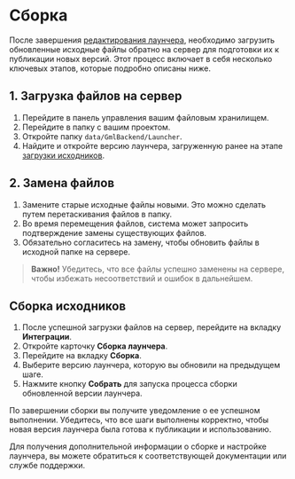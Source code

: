 # Сборка

После завершения [редактирования лаунчера](launcher-edit.md), необходимо загрузить обновленные исходные файлы обратно на сервер для подготовки их к публикации новых версий. 
Этот процесс включает в себя несколько ключевых этапов, которые подробно описаны ниже.

## 1. Загрузка файлов на сервер

1. Перейдите в панель управления вашим файловым хранилищем.
2. Перейдите в папку с вашим проектом.
3. Откройте папку `data/GmlBackend/Launcher`.
4. Найдите и откройте версию лаунчера, загруженную ранее на этапе [загрузки исходников](load-files).

## 2. Замена файлов

1. Замените старые исходные файлы новыми. Это можно сделать путем перетаскивания файлов в папку.
2. Во время перемещения файлов, система может запросить подтверждение замены существующих файлов. 
3. Обязательно согласитесь на замену, чтобы обновить файлы в исходной папке на сервере.

> **Важно!** Убедитесь, что все файлы успешно заменены на сервере, чтобы избежать несоответствий и ошибок в дальнейшем.

## Сборка исходников

1. После успешной загрузки файлов на сервер, перейдите на вкладку **Интеграции**.
2. Откройте карточку **Сборка лаунчера**.
3. Перейдите на вкладку **Сборка**.
4. Выберите версию лаунчера, которую вы обновили на предыдущем шаге.
5. Нажмите кнопку **Собрать** для запуска процесса сборки обновленной версии лаунчера.

По завершении сборки вы получите уведомление о ее успешном выполнении. 
Убедитесь, что все шаги выполнены корректно, чтобы новая версия лаунчера была готова к публикации и использованию.

Для получения дополнительной информации о сборке и настройке лаунчера, вы можете обратиться к соответствующей документации или службе поддержки.